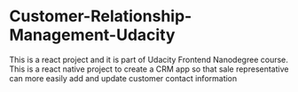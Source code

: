 # Customer-Relationship-Management-Udacity
This is a react project and it is part of Udacity Frontend Nanodegree course. This is a react native project to create a CRM app so that sale representative can more easily add and update customer contact information
